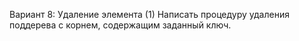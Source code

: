 Вариант 8: Удаление элемента (1)
Написать процедуру удаления поддерева с корнем, содержащим заданный ключ.